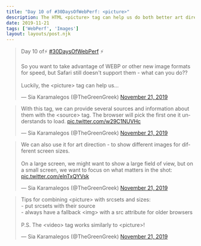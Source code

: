 ```yaml
---
title: "Day 10 of #30DaysOfWebPerf: <picture>"
description: The HTML <picture> tag can help us do both better art direction and deliver new formats with legacy fallbacks.
date: 2019-11-21
tags: ['WebPerf', 'Images']
layout: layouts/post.njk
---
```


<blockquote class="twitter-tweet"><p lang="en" dir="ltr">Day 10 of⚡️ <a href="https://twitter.com/hashtag/30DaysOfWebPerf?src=hash&amp;ref_src=twsrc%5Etfw">#30DaysOfWebPerf</a> ⚡️<br><br>So you want to take advantage of WEBP or other new image formats for speed, but Safari still doesn&#39;t support them - what can you do??<br><br>Luckily, the &lt;picture&gt; tag can help us...</p>&mdash; Sia Karamalegos (@TheGreenGreek) <a href="https://twitter.com/TheGreenGreek/status/1197540223288332288?ref_src=twsrc%5Etfw">November 21, 2019</a></blockquote> <script async src="https://platform.twitter.com/widgets.js" charset="utf-8"></script>

<blockquote class="twitter-tweet" data-conversation="none"><p lang="en" dir="ltr">With this tag, we can provide several sources and information about them with the &lt;source&gt; tag. The browser will pick the first one it understands to load. <a href="https://t.co/w29C1NUVHc">pic.twitter.com/w29C1NUVHc</a></p>&mdash; Sia Karamalegos (@TheGreenGreek) <a href="https://twitter.com/TheGreenGreek/status/1197540232826101761?ref_src=twsrc%5Etfw">November 21, 2019</a></blockquote> <script async src="https://platform.twitter.com/widgets.js" charset="utf-8"></script>

<blockquote class="twitter-tweet" data-conversation="none"><p lang="en" dir="ltr">We can also use it for art direction - to show different images for different screen sizes. <br><br>On a large screen, we might want to show a large field of view, but on a small screen, we want to focus on what matters in the shot: <a href="https://t.co/elnTxQYVsk">pic.twitter.com/elnTxQYVsk</a></p>&mdash; Sia Karamalegos (@TheGreenGreek) <a href="https://twitter.com/TheGreenGreek/status/1197540268058271744?ref_src=twsrc%5Etfw">November 21, 2019</a></blockquote> <script async src="https://platform.twitter.com/widgets.js" charset="utf-8"></script>

<blockquote class="twitter-tweet" data-conversation="none"><p lang="en" dir="ltr">Tips for combining &lt;picture&gt; with srcsets and sizes:<br>- put srcsets with their source<br>- always have a fallback &lt;img&gt; with a src attribute for older browsers<br><br>P.S. The &lt;video&gt; tag works similarly to &lt;picture&gt;!</p>&mdash; Sia Karamalegos (@TheGreenGreek) <a href="https://twitter.com/TheGreenGreek/status/1197540270583296000?ref_src=twsrc%5Etfw">November 21, 2019</a></blockquote> <script async src="https://platform.twitter.com/widgets.js" charset="utf-8"></script>

